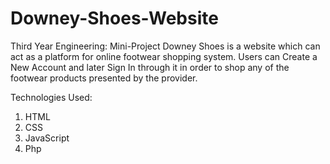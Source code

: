 # Downey-Shoes-Website
Third Year Engineering: Mini-Project
Downey Shoes is a website which can act as a platform for online footwear shopping system. Users can Create a New Account and later Sign In through it in order to shop any of the footwear products presented by the provider.

Technologies Used:
1) HTML
2) CSS
3) JavaScript
4) Php
